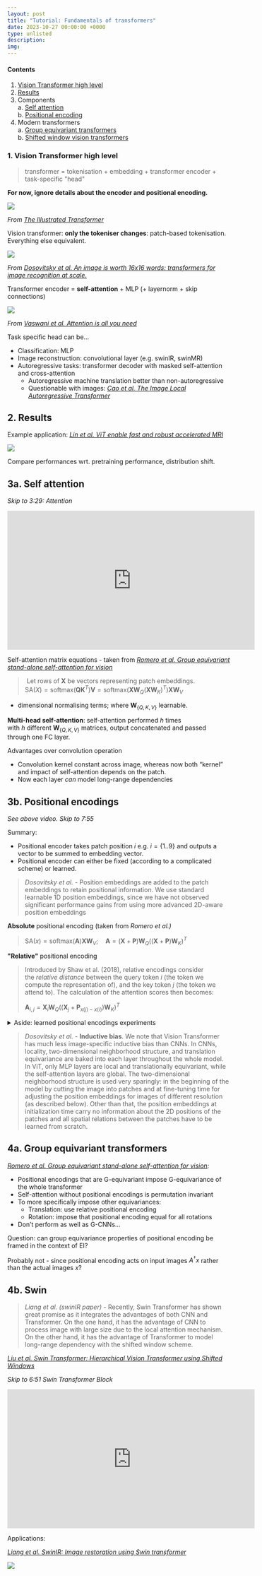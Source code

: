 ```yaml
---
layout: post
title: "Tutorial: Fundamentals of transformers"
date: 2023-10-27 00:00:00 +0000
type: unlisted
description:
img:
---
```

#### Contents

1. [Vision Transformer high level](#1-vision-transformer-high-level)
2. [Results](#2-results)
3. Components  
    a. [Self attention](#3-self-attention)  
    b. [Positional encoding](#4-positional-encodings)  
4. Modern transformers  
    a. [Group equivariant transformers](#5-group-equivariant-transformers)  
    b. [Shifted window vision transformers](#6-swin)  


### 1. Vision Transformer high level

> transformer = tokenisation + embedding + transformer encoder + task-specific "head"

**For now, ignore details about the encoder and positional encoding.**

![]({{site.baseurl}}/assets/img/transformers/overview.png)

_From_ [_The Illustrated Transformer_](https://jalammar.github.io/illustrated-transformer/)

Vision transformer: **only the tokeniser changes**: patch-based tokenisation. Everything else equivalent.

![]({{site.baseurl}}/assets/img/transformers/ViT.png)  

_From [Dosovitsky et al. An image is worth 16x16 words: transformers for image recognition at scale.](https://arxiv.org/abs/2010.11929 "https://arxiv.org/abs/2010.11929")_

Transformer encoder = **self-attention** + MLP (+ layernorm + skip connections)

![]({{site.baseurl}}/assets/img/transformers/encoder.png)  

_From [Vaswani et al. Attention is all you need](https://arxiv.org/abs/1706.03762 )_

Task specific head can be...

- Classification: MLP
- Image reconstruction: convolutional layer (e.g. swinIR, swinMR)
- Autoregressive tasks: transformer decoder with masked self-attention and cross-attention
    - Autoregressive machine translation better than non-autoregressive
    - Questionable with images: [_Cao et al. The Image Local Autoregressive Transformer_](https://arxiv.org/pdf/2106.02514.pdf)

## 2. Results

Example application: [_Lin et al. ViT enable fast and robust accelerated MRI_](https://proceedings.mlr.press/v172/lin22a/lin22a.pdf)

![]({{site.baseurl}}/assets/img/transformers/results.png)  

Compare performances wrt. pretraining performance, distribution shift.

## 3a. Self attention 

_Skip to 3:29: Attention_

<iframe width="560" height="315" src="https://www.youtube.com/embed/XSSTuhyAmnI?feature=oembed" frameborder="0" allow="autoplay; encrypted-media" allowfullscreen></iframe>


Self-attention matrix equations - taken from _[Romero et al. Group equivariant stand-alone self-attention for vision](https://arxiv.org/abs/2010.00977)_

>  Let rows of $\mathbf{X}$ be vectors representing patch embeddings.  
> $\text{SA}(X)=\text{softmax}(\mathbf{Q}\mathbf{K}^T)\mathbf{V}=\text{softmax}(\mathbf{X}\mathbf{W}_Q(\mathbf{X}\mathbf{W}_K)^T)\mathbf{X}\mathbf{W}_V$  

+ dimensional normalising terms; where $\mathbf{W}_{\{Q,K,V\}}$ learnable.

**Multi-head self-attention**: self-attention performed $h$ times with $h$ different $\mathbf{W}_{\{Q,K,V\}}$ matrices, output concatenated and passed through one FC layer.

Advantages over convolution operation

- Convolution kernel constant across image, whereas now both “kernel” and impact of self-attention depends on the patch.
- Now each layer _can_ model long-range dependencies

## 3b. Positional encodings

_See above video. Skip to 7:55_

Summary:

- Positional encoder takes patch position $i$ e.g. $i=\{1..9\}$ and outputs a vector to be summed to embedding vector.
- Positional encoder can either be fixed (according to a complicated scheme) or learned.

> _Dosovitsky et al. -_ Position embeddings are added to the patch embeddings to retain positional information. We use standard learnable 1D position embeddings, since we have not observed significant performance gains from using more advanced 2D-aware position embeddings

**Absolute** positional encoding (taken from _Romero et al.)_

> $\text{SA}(x)=\text{softmax}(\mathbf{A})\mathbf{X}\mathbf{W}_V;\quad\mathbf{A}= (\mathbf{X}+\mathbf{P})\mathbf{W}_Q((\mathbf{X}+\mathbf{P})\mathbf{W}_K)^T$

**"Relative"** positional encoding

> Introduced by Shaw et al. (2018), relative encodings consider the _relative distance_ between the query token $i$ (the token we compute the representation of), and the key token $j$ (the token we attend to). The calculation of the attention scores then becomes:  
> 
> $\mathbf{A}_{i,j}=\mathbf{X}_i\mathbf{W}_Q((\mathbf{X}_j+\mathbf{P}_{x(j)-x(i)})\mathbf{W}_K)^T$


<details><summary>Aside: learned positional encodings experiments</summary>

> _Dosovitsky et al. -_ As we can see, while there is a large gap between the performances of the model with no positional embedding and models with positional embedding, there is little to no difference between different ways of encoding positional information. We speculate that since our Transformer encoder operates on patch-level inputs, as opposed to pixel-level, the differences in how to encode spatial information is less important. More precisely, in patch-level inputs, the spatial dimensions are much smaller than the original pixel-level inputs, e.g., 14 × 14 as opposed to 224 × 224, and learning to represent the spatial relations in this resolution is equally easy for these different positional encoding strategies.

![]({{site.baseurl}}/assets/img/transformers/posenc.png)
</details>


> _Dosovitsky et al. -_ **Inductive bias**. We note that Vision Transformer has much less image-specific inductive bias than CNNs. In CNNs, locality, two-dimensional neighborhood structure, and translation equivariance are baked into each layer throughout the whole model. In ViT, only MLP layers are local and translationally equivariant, while the self-attention layers are global. The two-dimensional neighborhood structure is used very sparingly: in the beginning of the model by cutting the image into patches and at fine-tuning time for adjusting the position embeddings for images of different resolution (as described below). Other than that, the position embeddings at initialization time carry no information about the 2D positions of the patches and all spatial relations between the patches have to be learned from scratch.


## 4a. Group equivariant transformers

_[Romero et al. Group equivariant stand-alone self-attention for vision](https://arxiv.org/abs/2010.00977):_

- Positional encodings that are G-equivariant impose G-equivariance of the whole transformer
- Self-attention without positional encodings is permutation invariant
- To more specifically impose other equivariances:
    - Translation: use relative positional encoding
    - Rotation: impose that positional encoding equal for all rotations
- Don’t perform as well as G-CNNs...


Question: can group equivariance properties of positional encoding be framed in the context of EI?

Probably not - since positional encoding acts on input images $A^\dagger x$ rather than the actual images $x$?

## 4b. Swin

> _Liang et al. (swinIR paper)_ - Recently, Swin Transformer has shown great promise as it integrates the advantages of both CNN and Transformer. On the one hand, it has the advantage of CNN to process image with large size due to the local attention mechanism. On the other hand, it has the advantage of Transformer to model long-range dependency with the shifted window scheme.

[_Liu et al. Swin Transformer: Hierarchical Vision Transformer using Shifted Windows_](https://arxiv.org/pdf/2103.14030.pdf)

_Skip to 6:51 Swin Transformer Block_

<iframe width="560" height="315" src="https://www.youtube.com/embed/tFYxJZBAbE8?feature=oembed" frameborder="0" allow="autoplay; encrypted-media" allowfullscreen></iframe>

Applications:

[_Liang et al. SwinIR: Image restoration using Swin transformer_](https://arxiv.org/abs/2108.10257 "https://arxiv.org/abs/2108.10257")  

![]({{site.baseurl}}/assets/img/transformers/swin.png)